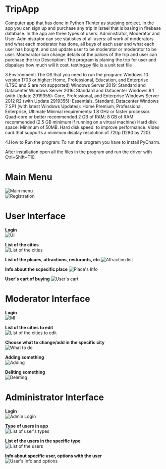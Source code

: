 # TripApp
 Computer app that has done in Python Tkinter as studying project. In the app you can sign up and purchase any trip in Israel that is basing in firebase database. In the app are three types of users: Administrator, Moderator and User. Administrator can see statistics of all users: all work of moderators and what each moderator has done, all buys of each user and what each user has bought, and can update user to be moderator or moderator to be user. Modearator can change details of the palces of the trip and user can purchase the trip
Description: The program is planing the trip for user and dispalays how much will it cost. testing.py file is a unit test file

3.Environment: The OS that you need to run the program: Windows 10 version 1703 or higher: Home, Professional, Education, and Enterprise (LTSC and S are not supported) Windows Server 2019: Standard and Datacenter Windows Server 2016: Standard and Datacenter Windows 8.1 (with Update 2919355): Core, Professional, and Enterprise Windows Server 2012 R2 (with Update 2919355): Essentials, Standard, Datacenter Windows 7 SP1 (with latest Windows Updates): Home Premium, Professional, Enterprise, Ultimate Minimal requirements: 1.8 GHz or faster processor. Quad-core or better recommended 2 GB of RAM; 8 GB of RAM recommended (2.5 GB minimum if running on a virtual machine) Hard disk space: Minimum of 50MB. Hard disk speed: to improve performance. Video card that supports a minimum display resolution of 720p (1280 by 720).

4.How to Run the program: To run the program you have to install PyCharm.

After installation open all the files in the program and run the driver with Ctrl+Shift+F10.


# Main Menu
![Main menu](https://github.com/NiPavel/TripApp/blob/main/readmePics/Mainmenu.png?raw=true)<br>
![Registration](https://github.com/NiPavel/TripApp/blob/main/readmePics/Registration.png?raw=true)

# User Interface
<b>Login</b><br>
![UI](https://github.com/NiPavel/TripApp/blob/main/readmePics/userlogIn.png?raw=true)

<b>List of the cities</b><br>
![List of the cities](https://github.com/NiPavel/TripApp/blob/main/readmePics/UserInterface.png?raw=true)

<b>List of the plcaes, attractions, resturants, etc</b>
![Attraction list](https://github.com/NiPavel/TripApp/blob/main/readmePics/UserInterface1.png?raw=true)

<b>Info about the scpecific place</b>
![Place's Info](https://github.com/NiPavel/TripApp/blob/main/readmePics/UserInterface2.png?raw=true)

<b>User's cart of buying</b>
![User's cart](https://github.com/NiPavel/TripApp/blob/main/readmePics/UserInterface3.png?raw=true)

# Moderator Interface
<b>Login</b><br>
![MI](https://github.com/NiPavel/TripApp/blob/main/readmePics/moderatorlogIn.png?raw=true)

<b>List of the cities to edit</b><br>
![List of the cities to edit](https://github.com/NiPavel/TripApp/blob/main/readmePics/ModeratorInterface.png?raw=true)

<b>Choose what to change/add in the specific city</b><br>
![What to do](https://github.com/NiPavel/TripApp/blob/main/readmePics/ModeratorInterface1.png?raw=true)

<b>Adding something</b><br>
![Adding](https://github.com/NiPavel/TripApp/blob/main/readmePics/ModeratorInterface2.png?raw=true)
 
 <b>Deliting something</b><br>
![Deleting](https://github.com/NiPavel/TripApp/blob/main/readmePics/ModeratorInterface3.png?raw=true)

# Administrator Interface
<b>Login</b><br>
![Admin Login](https://github.com/NiPavel/TripApp/blob/main/readmePics/adminlogIn.png?raw=true)

<b>Type of users in app</b><br>
![List of user's types ](https://github.com/NiPavel/TripApp/blob/main/readmePics/AdminInterface.png?raw=true)

<b>List of the users in the specific type</b><br>
![List of the users](https://github.com/NiPavel/TripApp/blob/main/readmePics/AdminInterface1.png?raw=true)

<b>Info about specific user, options with the user</b><br>
![User's info and options](https://github.com/NiPavel/TripApp/blob/main/readmePics/AdminInterface2.png?raw=true)
